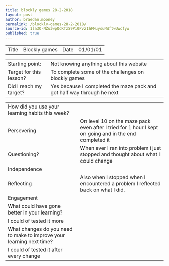 ```yaml
---
title: blockly games 28-2-2018
layout: post
author: braedan.mooney
permalink: /blockly-games-28-2-2018/
source-id: 1la3O-NZu3wpQcKTzS9Pi0PvzIhFMuysuNWftwUwcfyw
published: true
---
```

<table>
  <tr>
    <td>Title</td>
    <td>Blockly games</td>
    <td>Date</td>
    <td>01/01/01</td>
  </tr>
</table>


<table>
  <tr>
    <td>Starting point:</td>
    <td>Not knowing anything about this website</td>
  </tr>
  <tr>
    <td>Target for this lesson?</td>
    <td>To complete some of the challenges on blockly games </td>
  </tr>
  <tr>
    <td>Did I reach my target? </td>
    <td>Yes because I completed the maze pack and got half way through he next</td>
  </tr>
</table>


<table>
  <tr>
    <td>How did you use your learning habits this week?</td>
    <td></td>
  </tr>
  <tr>
    <td>Persevering</td>
    <td>On level 10 on the maze pack even after I tried for 1 hour I kept on going and in the end completed it</td>
  </tr>
  <tr>
    <td>Questioning?</td>
    <td>When ever I ran into problem i just stopped and thought about what I could change</td>
  </tr>
  <tr>
    <td>Independence</td>
    <td></td>
  </tr>
  <tr>
    <td>Reflecting</td>
    <td>Also when I stopped when I encountered a problem I reflected back on what I did.</td>
  </tr>
  <tr>
    <td>Engagement</td>
    <td></td>
  </tr>
  <tr>
    <td>What could have gone better in your learning?</td>
    <td></td>
  </tr>
  <tr>
    <td>I could of tested it more</td>
    <td></td>
  </tr>
  <tr>
    <td>What changes do you need to make to improve your learning next time?</td>
    <td></td>
  </tr>
  <tr>
    <td>I could of tested it after every change</td>
    <td></td>
  </tr>
</table>


